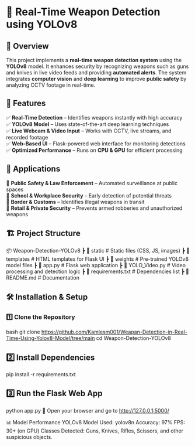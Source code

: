 # 🔫 Real-Time Weapon Detection using YOLOv8  

## 📌 Overview  
This project implements a **real-time weapon detection system** using the **YOLOv8** model. It enhances security by recognizing weapons such as guns and knives in live video feeds and providing **automated alerts**. The system integrates **computer vision** and **deep learning** to improve **public safety** by analyzing CCTV footage in real-time.  

## 🚀 Features  
✅ **Real-Time Detection** – Identifies weapons instantly with high accuracy  
✅ **YOLOv8 Model** – Uses state-of-the-art deep learning techniques  
✅ **Live Webcam & Video Input** – Works with CCTV, live streams, and recorded footage  
✅ **Web-Based UI** – Flask-powered web interface for monitoring detections  
✅ **Optimized Performance** – Runs on **CPU & GPU** for efficient processing  

## 🎯 Applications  
🔹 **Public Safety & Law Enforcement** – Automated surveillance at public spaces  
🔹 **School & Workplace Security** – Early detection of potential threats  
🔹 **Border & Customs** – Identifies illegal weapons in transit  
🔹 **Retail & Private Security** – Prevents armed robberies and unauthorized weapons  

## 🏗️ Project Structure  
📦 Weapon-Detection-YOLOv8 ┣ 📂 static # Static files (CSS, JS, images) ┣ 📂 templates # HTML templates for Flask UI ┣ 📂 weights # Pre-trained YOLOv8 model files ┣ 📜 app.py # Flask web application ┣ 📜 YOLO_Video.py # Video processing and detection logic ┣ 📜 requirements.txt # Dependencies list ┣ 📜 README.md # Documentation


## 🛠️ Installation & Setup  

### 1️⃣ Clone the Repository  
bash
git clone https://github.com/Kamlesm001/Weapan-Detection-in-Real-Time-Using-Yolov8-Model/tree/main
cd Weapon-Detection-YOLOv8

## 2️⃣ Install Dependencies
pip install -r requirements.txt

## 3️⃣ Run the Flask Web App
python app.py
📍 Open your browser and go to http://127.0.0.1:5000/

📊 Model Performance
YOLOv8 Model Used: yolov8n
Accuracy: 97%
FPS: 30+ (on GPU)
Classes Detected: Guns, Knives, Rifles, Scissors, and other suspicious objects.

